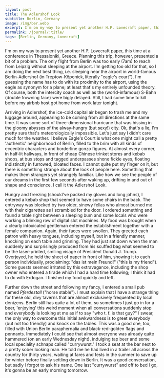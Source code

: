 ```yaml
---
layout: post
title: The Adlershof Look
subtitle: Berlin, Germany
image: /img/ber.webp
excerpt: I'm on my way to present yet another H.P. Lovecraft paper, this time at a conference in Thessaloniki, Greece. Planning this trip, however, presented a bit of a problem.
permalink: /journal/:title/
tags: [Berlin, Germany, Lovecraft]
---
```


I'm on my way to present yet another H.P. Lovecraft paper, this time at a conference in Thessaloniki, Greece. Planning this trip, however, presented a bit of a problem. The only flight from Berlin was too early (7am) to reach from Leipzig without sleeping at the airport. I'm getting too old for that, so I am doing the next best thing, i.e. sleeping near the airport in world-famous Berlin-Adlershof (in Treptow-Köpenick, literally "eagle's court"). I'm guessing the name has to do with its proximity to the airport, using the eagle as synonym for a plane; at least that's my entirely unfounded theory. Of course, both the intercity coach as well as the (world-infamous) S-Bahn (double frowning face) were bigly delayed. Still, I had some time to kill before my airbnb host got home from work later tonight.

Arriving in Adlershof, the ice-cold capital air began to trash me and my luggage around, appearing to be coming from all directions at the same time. It was some sort of three-dimensional hurricane that was hissing in the gloomy abysses of the alway-hungry (but sexy!) city. Ok, that's a lie, I'm pretty sure that's meteorologically impossible. Let's just say I didn't care much for the weather. I believe Eagle's Court is what one might call a pretty 'authentic' neighborhood of Berlin, filled to the brim with all kinds of eccentric characters and borderline gonzo figures. At almost every corner, in half-lit hallways, in front of cheap Chinese trinket stores and kebab shops, at bus stops and tagged underpasses shone fickle eyes, floating indistinctly in furrowed, bloated faces. I cannot quite put my finger on it, but there is something strange about the look of people here. Something that makes them strangers yet strangely familiar. Like how we see the people of our dreams in the first few seconds after waking up, drifting in and out of shape and conscience. I call it the Adlershof Look.

Hungry and freezing (should've packed my gloves and long johns), I entered a kebab shop that seemed to have some chairs in the back. The entryway was blocked by two older, sinewy fellas who almost burned me with their cigarettes as I scrambled for the door. I ordered something and found a table right between a sleeping bum and some locals who were working a blinking row of digital slot machines. My food was brought when a clearly intoxicated gentleman entered the establishment together with a female companion. Again, their faces were swollen. They greeted each patron with heavy tongues, including myself, but in a friendly manner, knocking on each table and grinning. They had just sat down when the man suddenly and surprisingly produced from his scuffed bag what seemed to be the laser-printed, smiling visage of President Donald J. Trump. Overjoyed, he held the sheet of paper in front of him, showing it to each person individually, proclaiming: "das ist mein Freund!" ("this is my friend"). Some guests seemed irritated by this extravagance, including the shop owner who entered a tirade which I had a hard time following; I think it had to do with Erdogan. I finished my food quickly and left.

Further down the street and following my fancy, I entered a small pub named *Pferdestall* ("horse stable"). I must explain that I have a strange thing for these old, divy taverns that are almost exclusively frequented by local denizens. Berlin still has quite a lot of them, so sometimes I just go in for a beer, 'enjoying' this weird moment when all conversations suddenly stop and everybody is looking at me as if to say "who t. f. is that guy?" I swear, the only way to overcome this initial awkwardness is to greet everybody (but not too friendly) and knock on the tables. This was a good one, too, filled with Union Berlin paraphernalia and black-red-golden flags and pennants. Immediately I could see that almost everyone was already quite hammered (on an early Wednesday night), indulging tap beer and some local speciality schnaps called "currywurst." I took a seat at the bar next to a pretty sober looking man. He told me he had lived in a trailer all across the country for thirty years, waiting at fares and fests in the summer to save up for winter before finally settling down in Berlin. It was a good conversation, but sadly I forgot to ask his name. One last "currywurst" and off to bed I go, it's gonna be an early morning tomorrow.
